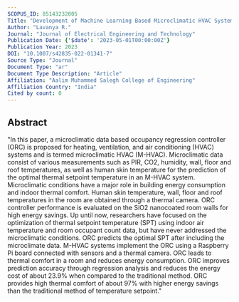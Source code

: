```yaml
---
SCOPUS_ID: 85143232005
Title: "Development of Machine Learning Based Microclimatic HVAC System Controller for Nano Painted Rooms Using Human Skin Temperature"
Author: "Lavanya R."
Journal: "Journal of Electrical Engineering and Technology"
Publication Date: {'$date': '2023-05-01T00:00:00Z'}
Publication Year: 2023
DOI: "10.1007/s42835-022-01341-7"
Source Type: "Journal"
Document Type: "ar"
Document Type Description: "Article"
Affiliation: "Aalim Muhammed Salegh College of Engineering"
Affiliation Country: "India"
Cited by count: 0
---
```


## Abstract
"In this paper, a microclimatic data based occupancy regression controller (ORC) is proposed for heating, ventilation, and air conditioning (HVAC) systems and is termed microclimatic HVAC (M-HVAC). Microclimatic data consist of various measurements such as PIR, CO2, humidity, wall, floor and roof temperatures, as well as human skin temperature for the prediction of the optimal thermal setpoint temperature in an M-HVAC system. Microclimatic conditions have a major role in building energy consumption and indoor thermal comfort. Human skin temperature, wall, floor and roof temperatures in the room are obtained through a thermal camera. ORC controller performance is evaluated on the SiO2 nanocoated room walls for high energy savings. Up until now, researchers have focused on the optimization of thermal setpoint temperature (SPT) using indoor air temperature and room occupant count data, but have never addressed the microclimatic conditions. ORC predicts the optimal SPT after including the microclimate data. M-HVAC systems implement the ORC using a Raspberry Pi board connected with sensors and a thermal camera. ORC leads to thermal comfort in a room and reduces energy consumption. ORC improves prediction accuracy through regression analysis and reduces the energy cost of about 23.9% when compared to the traditional method. ORC provides high thermal comfort of about 97% with higher energy savings than the traditional method of temperature setpoint."
